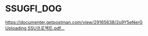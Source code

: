 # SSUGFI_DOG

https://documenter.getpostman.com/view/29165638/2s9Y5eNerG
[Uploading SSU프로젝트.pdf…]()
